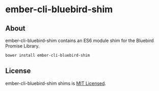 ember-cli-bluebird-shim
===========

About
-----

ember-cli-bluebird-shim contains an ES6 module shim for the Bluebird Promise Library.

`bower install ember-cli-bluebird-shim`


License
-------

ember-cli-bluebird-shim shims is [MIT Licensed](https://github.com/stefanpenner/ember-cli-shims/blob/master/LICENSE.md).
